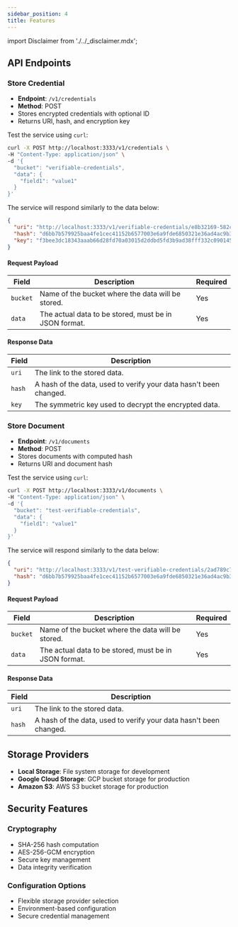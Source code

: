 ```yaml
---
sidebar_position: 4
title: Features
---
```


import Disclaimer from './../_disclaimer.mdx';

<Disclaimer />

## API Endpoints

### Store Credential
- **Endpoint**: `/v1/credentials`
- **Method**: POST
- Stores encrypted credentials with optional ID
- Returns URI, hash, and encryption key

Test the service using `curl`:

```bash
curl -X POST http://localhost:3333/v1/credentials \
-H "Content-Type: application/json" \
-d '{
  "bucket": "verifiable-credentials",
  "data": {
    "field1": "value1"
  }
}'
```

The service will respond similarly to the data below:

```json
{
  "uri": "http://localhost:3333/v1/verifiable-credentials/e8b32169-582c-421a-a03f-5d1a7ac62d51.json",
  "hash": "d6bb7b579925baa4fe1cec41152b6577003e6a9fde6850321e36ad4ac9b3f30a",
  "key": "f3bee3dc18343aaab66d28fd70a03015d2ddbd5fd3b9ad38fff332c09014598d"
}
```

#### Request Payload

| Field | Description | Required |
|-------|-------------| -------- |
| `bucket` | Name of the bucket where the data will be stored. | Yes |
| `data` | The actual data to be stored, must be in JSON format. | Yes |

#### Response Data

| Field | Description |
|-------|-------------|
| `uri` | The link to the stored data. | 
| `hash` | A hash of the data, used to verify your data hasn't been changed. |
| `key` | The symmetric key used to decrypt the encrypted data. |

### Store Document
- **Endpoint**: `/v1/documents`
- **Method**: POST
- Stores documents with computed hash
- Returns URI and document hash

Test the service using `curl`:

```bash
curl -X POST http://localhost:3333/v1/documents \
-H "Content-Type: application/json" \
-d '{
  "bucket": "test-verifiable-credentials",
  "data": {
    "field1": "value1"
  }
}'
```

The service will respond similarly to the data below:

```json
{
  "uri": "http://localhost:3333/v1/test-verifiable-credentials/2ad789c7-e513-4523-a826-ab59e1c423cd.json",
  "hash": "d6bb7b579925baa4fe1cec41152b6577003e6a9fde6850321e36ad4ac9b3f30a"
}
```

#### Request Payload

| Field | Description | Required |
|-------|-------------| -------- |
| `bucket` | Name of the bucket where the data will be stored. | Yes |
| `data` | The actual data to be stored, must be in JSON format. | Yes |

#### Response Data

| Field | Description |
|-------|-------------|
| `uri` | The link to the stored data. | 
| `hash` | A hash of the data, used to verify your data hasn't been changed. |

## Storage Providers

- **Local Storage**: File system storage for development
- **Google Cloud Storage**: GCP bucket storage for production
- **Amazon S3**: AWS S3 bucket storage for production

## Security Features

### Cryptography
- SHA-256 hash computation
- AES-256-GCM encryption
- Secure key management
- Data integrity verification

### Configuration Options
- Flexible storage provider selection
- Environment-based configuration
- Secure credential management